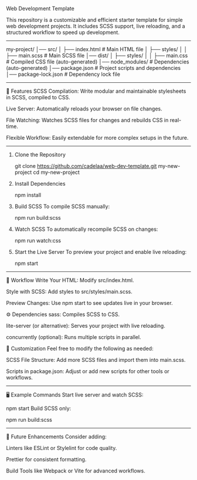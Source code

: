 Web Development Template

This repository is a customizable and efficient starter template for simple web development projects. It includes SCSS support, live reloading, and a structured workflow to speed up development.

---

my-project/
│── src/
│   ├── index.html        # Main HTML file
│   ├── styles/
│   │   ├── main.scss     # Main SCSS file
│── dist/
│   ├── styles/
│   │   ├── main.css      # Compiled CSS file (auto-generated)
│── node_modules/         # Dependencies (auto-generated)
│── package.json          # Project scripts and dependencies
│── package-lock.json     # Dependency lock file

---

🚀 Features
SCSS Compilation: Write modular and maintainable stylesheets in SCSS, compiled to CSS.

Live Server: Automatically reloads your browser on file changes.

File Watching: Watches SCSS files for changes and rebuilds CSS in real-time.

Flexible Workflow: Easily extendable for more complex setups in the future.

---

1. Clone the Repository
   
   git clone https://github.com/cadelaa/web-dev-template.git my-new-project
   cd my-new-project

3. Install Dependencies
   
   npm install

5. Build SCSS
   To compile SCSS manually:
   
   npm run build:scss

4. Watch SCSS
   To automatically recompile SCSS on changes:
   
   npm run watch:css

6. Start the Live Server
   To preview your project and enable live reloading:
   
   npm start

---

🌟 Workflow
Write Your HTML: Modify src/index.html.

Style with SCSS: Add styles to src/styles/main.scss.

Preview Changes: Use npm start to see updates live in your browser.

⚙️ Dependencies
sass: Compiles SCSS to CSS.

lite-server (or alternative): Serves your project with live reloading.

concurrently (optional): Runs multiple scripts in parallel.

📝 Customization
Feel free to modify the following as needed:

SCSS File Structure: Add more SCSS files and import them into main.scss.

Scripts in package.json: Adjust or add new scripts for other tools or workflows.

---

🖥️ Example Commands
Start live server and watch SCSS:

npm start
Build SCSS only:

npm run build:scss

---

📖 Future Enhancements
Consider adding:

Linters like ESLint or Stylelint for code quality.

Prettier for consistent formatting.

Build Tools like Webpack or Vite for advanced workflows.
